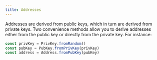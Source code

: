 ```yaml
---
title: Addresses
---
```


Addresses are derived from public keys, which in turn are derived from private keys. Two convenience methods allow you to derive addresses either from the public key or directly from the private key. For instance:

```typescript
const privKey = PrivKey.fromRandom()
const pubKey = PubKey.fromPrivKey(privKey)
const address = Address.fromPubKey(pubKey)
```
